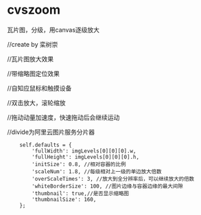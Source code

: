 # cvszoom
瓦片图，分级，用canvas逐级放大

//create by 栾树崇

//瓦片图放大效果

//带缩略图定位效果

//自知应鼠标和触摸设备

//双击放大，滚轮缩放

//拖动动量加速度，快速拖动后会继续运动

//divide为阿里云图片服务分片器


		self.defaults = {
			'fullWidth': imgLevels[0][0][0].w,
			'fullHeight': imgLevels[0][0][0].h,
			'initSize': 0.8, //相对容器的比例
			'scaleNum': 1.8, //每级相对上一级的单边放大倍数
			'overScaleTimes': 3, //放大到全分辨率后，可以继续放大的倍数
			'whiteBorderSize': 100, //图片边缘与容器边缘的最大间隙
			'thumbnail': true,//是否显示缩略图
			'thumbnailSize': 160,
		};
